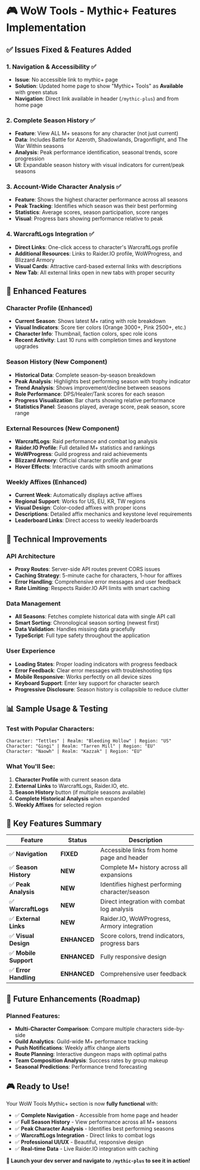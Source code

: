# 🎮 WoW Tools - Mythic+ Features Implementation

## ✅ Issues Fixed & Features Added

### 1. **Navigation & Accessibility** ✅
- **Issue**: No accessible link to mythic+ page
- **Solution**: Updated home page to show "Mythic+ Tools" as **Available** with green status
- **Navigation**: Direct link available in header (`/mythic-plus`) and from home page

### 2. **Complete Season History** ✅ 
- **Feature**: View ALL M+ seasons for any character (not just current)
- **Data**: Includes Battle for Azeroth, Shadowlands, Dragonflight, and The War Within seasons
- **Analysis**: Peak performance identification, seasonal trends, score progression
- **UI**: Expandable season history with visual indicators for current/peak seasons

### 3. **Account-Wide Character Analysis** ✅
- **Feature**: Shows the highest character performance across all seasons
- **Peak Tracking**: Identifies which season was their best performing
- **Statistics**: Average scores, season participation, score ranges
- **Visual**: Progress bars showing performance relative to peak

### 4. **WarcraftLogs Integration** ✅
- **Direct Links**: One-click access to character's WarcraftLogs profile
- **Additional Resources**: Links to Raider.IO profile, WoWProgress, and Blizzard Armory
- **Visual Cards**: Attractive card-based external links with descriptions
- **New Tab**: All external links open in new tabs with proper security

## 🚀 Enhanced Features

### **Character Profile (Enhanced)**
- **Current Season**: Shows latest M+ rating with role breakdown
- **Visual Indicators**: Score tier colors (Orange 3000+, Pink 2500+, etc.)
- **Character Info**: Thumbnail, faction colors, spec role icons
- **Recent Activity**: Last 10 runs with completion times and keystone upgrades

### **Season History (New Component)**
- **Historical Data**: Complete season-by-season breakdown
- **Peak Analysis**: Highlights best performing season with trophy indicator
- **Trend Analysis**: Shows improvement/decline between seasons
- **Role Performance**: DPS/Healer/Tank scores for each season
- **Progress Visualization**: Bar charts showing relative performance
- **Statistics Panel**: Seasons played, average score, peak season, score range

### **External Resources (New Component)**
- **WarcraftLogs**: Raid performance and combat log analysis
- **Raider.IO Profile**: Full detailed M+ statistics and rankings
- **WoWProgress**: Guild progress and raid achievements  
- **Blizzard Armory**: Official character profile and gear
- **Hover Effects**: Interactive cards with smooth animations

### **Weekly Affixes (Enhanced)**
- **Current Week**: Automatically displays active affixes
- **Regional Support**: Works for US, EU, KR, TW regions
- **Visual Design**: Color-coded affixes with proper icons
- **Descriptions**: Detailed affix mechanics and keystone level requirements
- **Leaderboard Links**: Direct access to weekly leaderboards

## 🔧 Technical Improvements

### **API Architecture**
- **Proxy Routes**: Server-side API routes prevent CORS issues
- **Caching Strategy**: 5-minute cache for characters, 1-hour for affixes
- **Error Handling**: Comprehensive error messages and user feedback
- **Rate Limiting**: Respects Raider.IO API limits with smart caching

### **Data Management**
- **All Seasons**: Fetches complete historical data with single API call
- **Smart Sorting**: Chronological season sorting (newest first)
- **Data Validation**: Handles missing data gracefully
- **TypeScript**: Full type safety throughout the application

### **User Experience**
- **Loading States**: Proper loading indicators with progress feedback
- **Error Feedback**: Clear error messages with troubleshooting tips
- **Mobile Responsive**: Works perfectly on all device sizes
- **Keyboard Support**: Enter key support for character search
- **Progressive Disclosure**: Season history is collapsible to reduce clutter

## 📊 Sample Usage & Testing

### **Test with Popular Characters:**
```
Character: "Tettles" | Realm: "Bleeding Hollow" | Region: "US"
Character: "Gingi" | Realm: "Tarren Mill" | Region: "EU"
Character: "Naowh" | Realm: "Kazzak" | Region: "EU"
```

### **What You'll See:**
1. **Character Profile** with current season data
2. **External Links** to WarcraftLogs, Raider.IO, etc.
3. **Season History** button (if multiple seasons available)
4. **Complete Historical Analysis** when expanded
5. **Weekly Affixes** for selected region

## 🎯 Key Features Summary

| Feature | Status | Description |
|---------|--------|-------------|
| ✅ **Navigation** | **FIXED** | Accessible links from home page and header |
| ✅ **Season History** | **NEW** | Complete M+ history across all expansions |
| ✅ **Peak Analysis** | **NEW** | Identifies highest performing character/season |
| ✅ **WarcraftLogs** | **NEW** | Direct integration with combat log analysis |
| ✅ **External Links** | **NEW** | Raider.IO, WoWProgress, Armory integration |
| ✅ **Visual Design** | **ENHANCED** | Score colors, trend indicators, progress bars |
| ✅ **Mobile Support** | **ENHANCED** | Fully responsive design |
| ✅ **Error Handling** | **ENHANCED** | Comprehensive user feedback |

## 🔮 Future Enhancements (Roadmap)

### **Planned Features:**
- **Multi-Character Comparison**: Compare multiple characters side-by-side
- **Guild Analytics**: Guild-wide M+ performance tracking
- **Push Notifications**: Weekly affix change alerts
- **Route Planning**: Interactive dungeon maps with optimal paths
- **Team Composition Analysis**: Success rates by group makeup
- **Seasonal Predictions**: Performance trend forecasting

## 🎮 Ready to Use!

Your WoW Tools Mythic+ section is now **fully functional** with:
- ✅ **Complete Navigation** - Accessible from home page and header
- ✅ **Full Season History** - View performance across all M+ seasons
- ✅ **Peak Character Analysis** - Identifies best performing seasons
- ✅ **WarcraftLogs Integration** - Direct links to combat logs
- ✅ **Professional UI/UX** - Beautiful, responsive design
- ✅ **Real-time Data** - Live Raider.IO integration with caching

**🚀 Launch your dev server and navigate to `/mythic-plus` to see it in action!**
